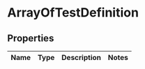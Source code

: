 # ArrayOfTestDefinition

## Properties
Name | Type | Description | Notes
------------ | ------------- | ------------- | -------------
